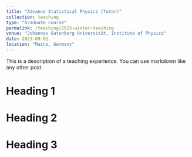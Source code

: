 ```yaml
---
title: "Advance Statistical Physics (Tutor)"
collection: teaching
type: "Graduate course"
permalink: /teaching/2023-winter-teaching
venue: "Johannes Gutenberg Universität, Institute of Physics"
date: 2023-09-01
location: "Mainz, Germany"
---
```


This is a description of a teaching experience. You can use markdown like any other post.

Heading 1
======

Heading 2
======

Heading 3
======
